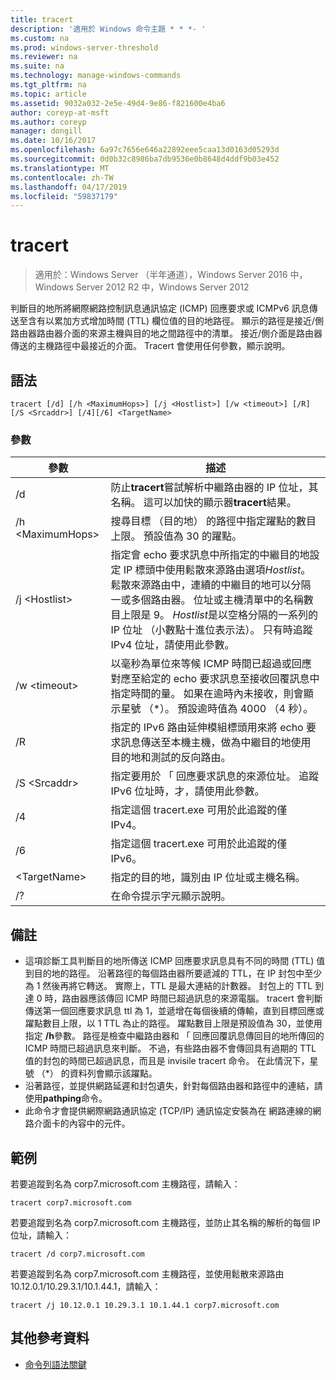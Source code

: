 ```yaml
---
title: tracert
description: '適用於 Windows 命令主題 * * *- '
ms.custom: na
ms.prod: windows-server-threshold
ms.reviewer: na
ms.suite: na
ms.technology: manage-windows-commands
ms.tgt_pltfrm: na
ms.topic: article
ms.assetid: 9032a032-2e5e-49d4-9e86-f821600e4ba6
author: coreyp-at-msft
ms.author: coreyp
manager: dongill
ms.date: 10/16/2017
ms.openlocfilehash: 6a97c7656e646a22892eee5caa13d0163d05293d
ms.sourcegitcommit: 0d0b32c8986ba7db9536e0b8648d4ddf9b03e452
ms.translationtype: MT
ms.contentlocale: zh-TW
ms.lasthandoff: 04/17/2019
ms.locfileid: "59837179"
---
```

# <a name="tracert"></a>tracert

>適用於：Windows Server （半年通道），Windows Server 2016 中，Windows Server 2012 R2 中，Windows Server 2012

判斷目的地所將網際網路控制訊息通訊協定 (ICMP) 回應要求或 ICMPv6 訊息傳送至含有以累加方式增加時間 (TTL) 欄位值的目的地路徑。 顯示的路徑是接近/側路由器路由器介面的來源主機與目的地之間路徑中的清單。 接近/側介面是路由器傳送的主機路徑中最接近的介面。 Tracert 會使用任何參數，顯示說明。   

## <a name="syntax"></a>語法  
```  
tracert [/d] [/h <MaximumHops>] [/j <Hostlist>] [/w <timeout>] [/R] [/S <Srcaddr>] [/4][/6] <TargetName>  
```  
### <a name="parameters"></a>參數  
|參數|描述|  
|-------|--------|  
|/d|防止**tracert**嘗試解析中繼路由器的 IP 位址，其名稱。 這可以加快的顯示器**tracert**結果。|  
|/h \<MaximumHops>|搜尋目標 （目的地） 的路徑中指定躍點的數目上限。 預設值為 30 的躍點。|  
|/j \<Hostlist>|指定會 echo 要求訊息中所指定的中繼目的地設定 IP 標頭中使用鬆散來源路由選項*Hostlist*。 鬆散來源路由中，連續的中繼目的地可以分隔一或多個路由器。 位址或主機清單中的名稱數目上限是 9。 *Hostlist*是以空格分隔的一系列的 IP 位址 （小數點十進位表示法）。 只有時追蹤 IPv4 位址，請使用此參數。|  
|/w \<timeout>|以毫秒為單位來等候 ICMP 時間已超過或回應對應至給定的 echo 要求訊息至接收回覆訊息中指定時間的量。 如果在逾時內未接收，則會顯示星號 （*）。 預設逾時值為 4000 （4 秒）。|  
|/R|指定的 IPv6 路由延伸模組標頭用來將 echo 要求訊息傳送至本機主機，做為中繼目的地使用目的地和測試的反向路由。|  
|/S \<Srcaddr>|指定要用於 「 回應要求訊息的來源位址。 追蹤 IPv6 位址時，才，請使用此參數。|  
|/4|指定這個 tracert.exe 可用於此追蹤的僅 IPv4。|  
|/6|指定這個 tracert.exe 可用於此追蹤的僅 IPv6。|  
|\<TargetName>|指定的目的地，識別由 IP 位址或主機名稱。|  
|/?|在命令提示字元顯示說明。|  

## <a name="remarks"></a>備註  
-   這項診斷工具判斷目的地所傳送 ICMP 回應要求訊息具有不同的時間 (TTL) 值到目的地的路徑。 沿著路徑的每個路由器所要遞減的 TTL，在 IP 封包中至少為 1 然後再將它轉送。 實際上，TTL 是最大連結的計數器。 封包上的 TTL 到達 0 時，路由器應該傳回 ICMP 時間已超過訊息的來源電腦。 tracert 會判斷傳送第一個回應要求訊息 ttl 為 1，並遞增在每個後續的傳輸，直到目標回應或躍點數目上限，以 1 TTL 為止的路徑。 躍點數目上限是預設值為 30，並使用指定 **/h**參數。 路徑是檢查中繼路由器和 「 回應回覆訊息傳回目的地所傳回的 ICMP 時間已超過訊息來判斷。 不過，有些路由器不會傳回具有過期的 TTL 值的封包的時間已超過訊息，而且是 invisile tracert 命令。 在此情況下，星號 （*） 的資料列會顯示該躍點。  
-   沿著路徑，並提供網路延遲和封包遺失，針對每個路由器和路徑中的連結，請使用**pathping**命令。  
-   此命令才會提供網際網路通訊協定 (TCP/IP) 通訊協定安裝為在 網路連線的網路介面卡的內容中的元件。  

## <a name="BKMK_Examples"></a>範例  
若要追蹤到名為 corp7.microsoft.com 主機路徑，請輸入：  
```  
tracert corp7.microsoft.com  
```  
若要追蹤到名為 corp7.microsoft.com 主機路徑，並防止其名稱的解析的每個 IP 位址，請輸入：  
```  
tracert /d corp7.microsoft.com  
```  
若要追蹤到名為 corp7.microsoft.com 主機路徑，並使用鬆散來源路由 10.12.0.1/10.29.3.1/10.1.44.1，請輸入：  
```  
tracert /j 10.12.0.1 10.29.3.1 10.1.44.1 corp7.microsoft.com  
```  
## <a name="additional-references"></a>其他參考資料  
-   [命令列語法關鍵](command-line-syntax-key.md)  
